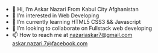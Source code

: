 - 👋 Hi, I’m Askar Nazari From Kabul City Afghanistan
- 👀 I’m interested in Web Developing
- 🌱 I’m currently learning HTML5 CSS3 && Javascript
- 💞️ I’m looking to collaborate on Fullstack web developing
- 📫 How to reach me at nazariaskar7@gmail.com askar.nazari.7@facebook.com

<!---
nazariaskar7/nazariaskar7 is a ✨ special ✨ repository because its `README.md` (this file) appears on your GitHub profile.
You can click the Preview link to take a look at your changes.
--->
